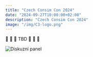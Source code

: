 ```yaml
---
title: "Czech Consim Con 2024"
date: "2024-09-27T10:00:00+02:00"
description: "Czech Consim Con 2024"
image: "/img/C3-logo.png"
---
```


🚧  🚧  🚧  TBD  🚧  🚧  🚧

![Diskuzní panel](/img/C3-2024.jpg)
